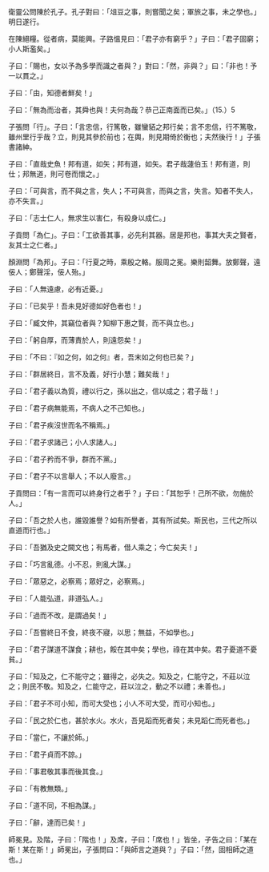 衛靈公問陳於孔子。孔子對曰：「俎豆之事，則嘗聞之矣；軍旅之事，未之學也。」明日遂行。

在陳絕糧。從者病，莫能興。子路慍見曰：「君子亦有窮乎？」子曰：「君子固窮；小人斯濫矣。」

子曰：「賜也，女以予為多學而識之者與？」對曰：「然，非與？」曰：「非也！予一以貫之。」

子曰：「由，知德者鮮矣！」

子曰：「無為而治者，其舜也與！夫何為哉？恭己正南面而已矣。」（15.）5

子張問「行」。子曰：「言忠信，行篤敬，雖蠻貊之邦行矣；言不忠信，行不篤敬，雖州里行乎哉？立，則見其參於前也；在輿，則見期倚於衡也；夫然後行！」子張書諸紳。

子曰：「直哉史魚！邦有道，如矢；邦有道，如矢。君子哉蘧伯玉！邦有道，則仕；邦無道，則可卷而懷之。」

子曰：「可與言，而不與之言，失人；不可與言，而與之言，失言。知者不失人，亦不失言。」

子曰：「志士仁人，無求生以害仁，有殺身以成仁。」

子貢問「為仁」。子曰：「工欲善其事，必先利其器。居是邦也，事其大夫之賢者，友其士之仁者。」

顏淵問「為邦」。子曰：「行夏之時，乘殷之輅。服周之冕。樂則韶舞。放鄭聲，遠佞人；鄭聲淫，佞人殆。」

子曰：「人無遠慮，必有近憂。」

子曰：「已矣乎！吾未見好德如好色者也！」

子曰：「臧文仲，其竊位者與？知柳下惠之賢，而不與立也。」

子曰：「躬自厚，而薄責於人，則遠怨矣！」

子曰：「不曰：『如之何，如之何』者，吾末如之何也已矣？」

子曰：「群居終日，言不及義，好行小慧；難矣哉！」

子曰：「君子義以為質，禮以行之，孫以出之，信以成之；君子哉！」

子曰：「君子病無能焉，不病人之不己知也。」

子曰：「君子疾沒世而名不稱焉。」

子曰：「君子求諸己；小人求諸人。」

子曰：「君子矜而不爭，群而不黨。」

子曰：「君子不以言舉人；不以人廢言。」

子貢問曰：「有一言而可以終身行之者乎？」子曰：「其恕乎！己所不欲，勿施於人。」

子曰：「吾之於人也，誰毀誰譽？如有所譽者，其有所試矣。斯民也，三代之所以直道而行也。」

子曰：「吾猶及史之闕文也；有馬者，借人乘之；今亡矣夫！」

子曰：「巧言亂德。小不忍，則亂大謀。」

子曰：「眾惡之，必察焉；眾好之，必察焉。」

子曰：「人能弘道，非道弘人。」

子曰：「過而不改，是謂過矣！」

子曰：「吾嘗終日不食，終夜不寢，以思；無益，不如學也。」

子曰：「君子謀道不謀食；耕也，餒在其中矣；學也，祿在其中矣。君子憂道不憂貧。」

子曰：「知及之，仁不能守之；雖得之，必失之。知及之，仁能守之，不莊以泣之；則民不敬。知及之，仁能守之，莊以泣之，動之不以禮；未善也。」

子曰：「君子不可小知，而可大受也；小人不可大受，而可小知也。」

子曰：「民之於仁也，甚於水火。水火，吾見蹈而死者矣；未見蹈仁而死者也。」

子曰：「當仁，不讓於師。」

子曰：「君子貞而不諒。」

子曰：「事君敬其事而後其食。」

子曰：「有教無類。」

子曰：「道不同，不相為謀。」

子曰：「辭，達而已矣！」

師冕見。及階，子曰：「階也！」及席，子曰：「席也！」皆坐，子告之曰：「某在斯！某在斯！」師冕出，子張問曰：「與師言之道與？」子曰：「然，固相師之道也。」
